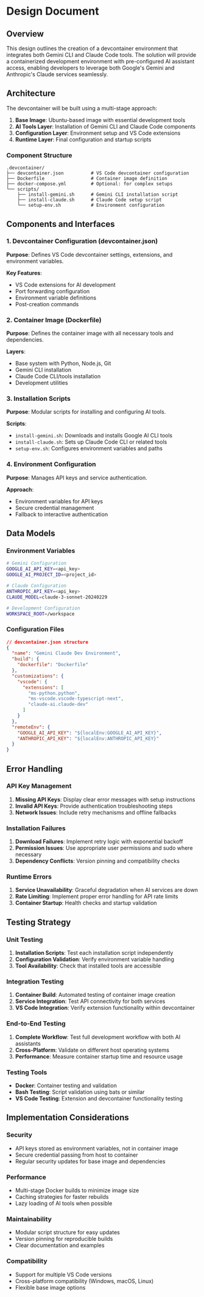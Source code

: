 # Design Document

## Overview

This design outlines the creation of a devcontainer environment that integrates both Gemini CLI and Claude Code tools. The solution will provide a containerized development environment with pre-configured AI assistant access, enabling developers to leverage both Google's Gemini and Anthropic's Claude services seamlessly.

## Architecture

The devcontainer will be built using a multi-stage approach:

1. **Base Image**: Ubuntu-based image with essential development tools
2. **AI Tools Layer**: Installation of Gemini CLI and Claude Code components
3. **Configuration Layer**: Environment setup and VS Code extensions
4. **Runtime Layer**: Final configuration and startup scripts

### Component Structure

```
.devcontainer/
├── devcontainer.json          # VS Code devcontainer configuration
├── Dockerfile                 # Container image definition
├── docker-compose.yml         # Optional: for complex setups
└── scripts/
    ├── install-gemini.sh      # Gemini CLI installation script
    ├── install-claude.sh      # Claude Code setup script
    └── setup-env.sh           # Environment configuration
```

## Components and Interfaces

### 1. Devcontainer Configuration (devcontainer.json)

**Purpose**: Defines VS Code devcontainer settings, extensions, and environment variables.

**Key Features**:
- VS Code extensions for AI development
- Port forwarding configuration
- Environment variable definitions
- Post-creation commands

### 2. Container Image (Dockerfile)

**Purpose**: Defines the container image with all necessary tools and dependencies.

**Layers**:
- Base system with Python, Node.js, Git
- Gemini CLI installation
- Claude Code CLI/tools installation
- Development utilities

### 3. Installation Scripts

**Purpose**: Modular scripts for installing and configuring AI tools.

**Scripts**:
- `install-gemini.sh`: Downloads and installs Google AI CLI tools
- `install-claude.sh`: Sets up Claude Code CLI or related tools
- `setup-env.sh`: Configures environment variables and paths

### 4. Environment Configuration

**Purpose**: Manages API keys and service authentication.

**Approach**:
- Environment variables for API keys
- Secure credential management
- Fallback to interactive authentication

## Data Models

### Environment Variables

```bash
# Gemini Configuration
GOOGLE_AI_API_KEY=<api_key>
GOOGLE_AI_PROJECT_ID=<project_id>

# Claude Configuration  
ANTHROPIC_API_KEY=<api_key>
CLAUDE_MODEL=claude-3-sonnet-20240229

# Development Configuration
WORKSPACE_ROOT=/workspace
```

### Configuration Files

```json
// devcontainer.json structure
{
  "name": "Gemini Claude Dev Environment",
  "build": {
    "dockerfile": "Dockerfile"
  },
  "customizations": {
    "vscode": {
      "extensions": [
        "ms-python.python",
        "ms-vscode.vscode-typescript-next",
        "claude-ai.claude-dev"
      ]
    }
  },
  "remoteEnv": {
    "GOOGLE_AI_API_KEY": "${localEnv:GOOGLE_AI_API_KEY}",
    "ANTHROPIC_API_KEY": "${localEnv:ANTHROPIC_API_KEY}"
  }
}
```

## Error Handling

### API Key Management

1. **Missing API Keys**: Display clear error messages with setup instructions
2. **Invalid API Keys**: Provide authentication troubleshooting steps
3. **Network Issues**: Include retry mechanisms and offline fallbacks

### Installation Failures

1. **Download Failures**: Implement retry logic with exponential backoff
2. **Permission Issues**: Use appropriate user permissions and sudo where necessary
3. **Dependency Conflicts**: Version pinning and compatibility checks

### Runtime Errors

1. **Service Unavailability**: Graceful degradation when AI services are down
2. **Rate Limiting**: Implement proper error handling for API rate limits
3. **Container Startup**: Health checks and startup validation

## Testing Strategy

### Unit Testing

1. **Installation Scripts**: Test each installation script independently
2. **Configuration Validation**: Verify environment variable handling
3. **Tool Availability**: Check that installed tools are accessible

### Integration Testing

1. **Container Build**: Automated testing of container image creation
2. **Service Integration**: Test API connectivity for both services
3. **VS Code Integration**: Verify extension functionality within devcontainer

### End-to-End Testing

1. **Complete Workflow**: Test full development workflow with both AI assistants
2. **Cross-Platform**: Validate on different host operating systems
3. **Performance**: Measure container startup time and resource usage

### Testing Tools

- **Docker**: Container testing and validation
- **Bash Testing**: Script validation using bats or similar
- **VS Code Testing**: Extension and devcontainer functionality testing

## Implementation Considerations

### Security

- API keys stored as environment variables, not in container image
- Secure credential passing from host to container
- Regular security updates for base image and dependencies

### Performance

- Multi-stage Docker builds to minimize image size
- Caching strategies for faster rebuilds
- Lazy loading of AI tools when possible

### Maintainability

- Modular script structure for easy updates
- Version pinning for reproducible builds
- Clear documentation and examples

### Compatibility

- Support for multiple VS Code versions
- Cross-platform compatibility (Windows, macOS, Linux)
- Flexible base image options